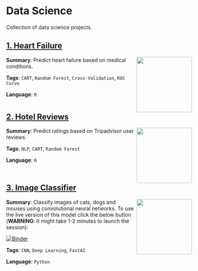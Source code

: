 # Data Science

Collection of data science projects.

<div style="clear:both">

## [1. Heart Failure](01_HeartFailure)

</div>

<div style="clear:both">
<img align="right" width=150 src="https://afmc.org/wp-content/uploads/2017/02/heartfailure.jpg">

**Summary**: Predict heart failure based on medical conditions.

**Tags**: `CART`, `Random Forest`, `Cross-Validation`, `ROC Curve`

**Language**: `R`

</div>

<div style="clear:both">

## [2. Hotel Reviews](02_HotelReviews)

</div>

<div style="clear:both">
<img align="right" width=150 src="https://static.tacdn.com/img2/branding/rebrand/TA_brand_logo.png">

**Summary**: Predict ratings based on Tripadvisor user reviews.

**Tags**: `NLP`, `CART`, `Random Forest`

**Language**: `R`

</div>

<div style="clear:both">

## [3. Image Classifier](03_CatDogMouse/CatDogMouse.ipynb)

</div>

<div style="clear:both">
<img align="right" width=150 src="https://www.neatorama.com/images/2007-05/dog-cat-mouse.jpg">

**Summary**: Classify images of cats, dogs and mouses using convolutional neural networks. To use the live version of this model click the below button (**WARNING**: It might take 1-2 minutes to launch the session):

[![Binder](https://mybinder.org/badge_logo.svg)](https://mybinder.org/v2/gh/vektor8891/animal-voila/HEAD?urlpath=%2Fvoila%2Frender%2Fanimal_classifier.ipynb)

**Tags**: `CNN`, `Deep Learning`, `FastAI`

**Language**: `Python`

</div>
